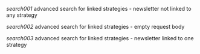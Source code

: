 *search001* advanced search for linked strategies - newsletter not linked to any strategy

*search002* advanced search for linked strategies - empty request body

*search003* advanced search for linked strategies - newsletter linked to one strategy

